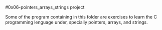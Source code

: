 #0x06-pointers_arrays_strings project

Some of the program containing in this folder are exercises to learn the C programming lenguage under, specially pointers, arrays, and strings.